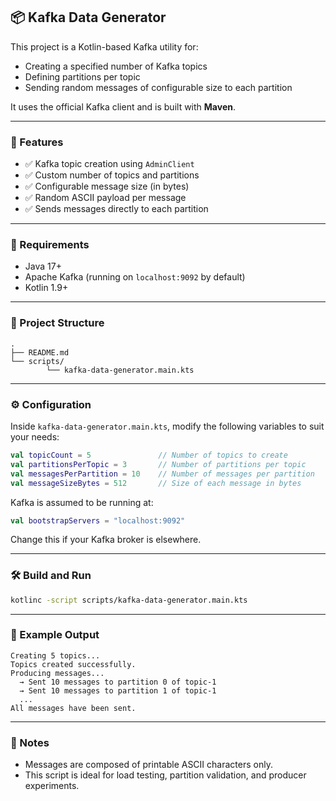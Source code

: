 ## 📦 Kafka Data Generator

This project is a Kotlin-based Kafka utility for:

* Creating a specified number of Kafka topics
* Defining partitions per topic
* Sending random messages of configurable size to each partition

It uses the official Kafka client and is built with **Maven**.

---

### 🚀 Features

* ✅ Kafka topic creation using `AdminClient`
* ✅ Custom number of topics and partitions
* ✅ Configurable message size (in bytes)
* ✅ Random ASCII payload per message
* ✅ Sends messages directly to each partition

---

### 🧱 Requirements

* Java 17+
* Apache Kafka (running on `localhost:9092` by default)
* Kotlin 1.9+

---

### 📂 Project Structure

```
.
├── README.md
└── scripts/
        └── kafka-data-generator.main.kts
```

---

### ⚙️ Configuration

Inside `kafka-data-generator.main.kts`, modify the following variables to suit your needs:

```kotlin
val topicCount = 5               // Number of topics to create
val partitionsPerTopic = 3       // Number of partitions per topic
val messagesPerPartition = 10    // Number of messages per partition
val messageSizeBytes = 512       // Size of each message in bytes
```

Kafka is assumed to be running at:

```kotlin
val bootstrapServers = "localhost:9092"
```

Change this if your Kafka broker is elsewhere.

---

### 🛠️ Build and Run

```bash
kotlinc -script scripts/kafka-data-generator.main.kts
```

---

### 📝 Example Output

```
Creating 5 topics...
Topics created successfully.
Producing messages...
  → Sent 10 messages to partition 0 of topic-1
  → Sent 10 messages to partition 1 of topic-1
  ...
All messages have been sent.
```

---

### 📌 Notes

* Messages are composed of printable ASCII characters only.
* This script is ideal for load testing, partition validation, and producer experiments.
